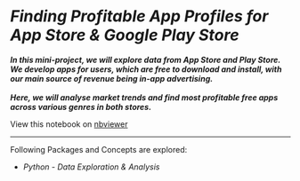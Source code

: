 # *Finding Profitable App Profiles for App Store & Google Play Store*

***In this mini-project, we will explore data from App Store and Play Store. We develop apps for users, which are free to download and install, with our main source of revenue being in-app advertising.<br><br>Here, we will analyse market trends and find most profitable free apps across various genres in both stores.***

View this notebook on [nbviewer](https://nbviewer.jupyter.org/github/nveenverma/nveenverma.github.io/blob/master/Finding%20Profitable%20App%20Profiles%20for%20App%20Store%20%26%20Google%20Play%20Store/Basics.ipynb)

--- 

Following Packages and Concepts are explored:

- *Python - Data Exploration & Analysis*



